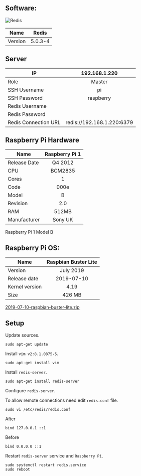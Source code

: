 ## Software:

![Redis](https://cdn.iconscout.com/icon/free/png-128/redis-3-1175053.png)

| Name           | Redis   |
| -------------- |:-------:|
| Version        | 5.0.3-4 |

## Server

| IP                   | 192.168.1.220              |
| -------------------- |:--------------------------:|
| Role                 | Master                     |
| SSH Username         | pi                         |
| SSH Password         | raspberry                  |
| Redis Username       |                            |
| Redis Password       |                            |
| Redis Connection URL | redis://192.168.1.220:6379 |

## Raspberry Pi Hardware

| Name         | Raspberry Pi 1 |
| ------------ |:--------------:|
| Release Date | Q4 2012        |
| CPU          | BCM2835        |
| Cores        | 1              |
| Code         | 000e           |
| Model        | B              |
| Revision     | 2.0            |
| RAM          | 512MB          |
| Manufacturer | Sony UK        |

Raspberry Pi 1 Model B

## Raspberry Pi OS:

| Name           | Raspbian Buster Lite |
| -------------- |:--------------------:|
| Version        | July 2019            |
| Release date   | 2019-07-10           |
| Kernel version | 4.19                 |
| Size           | 426 MB               |

[2019-07-10-raspbian-buster-lite.zip](https://downloads.raspberrypi.org/raspbian_lite/images/raspbian_lite-2019-07-12/2019-07-10-raspbian-buster-lite.zip)

## Setup

Update sources.

```
sudo apt-get update
```

Install `vim v2:8.1.0875-5`.

```
sudo apt-get install vim
```

Install `redis-server`.

```
sudo apt-get install redis-server
```

Configure `redis-server`.

To allow remote connections need edit `redis.conf` file.

```
sudo vi /etc/redis/redis.conf
```

After

```
bind 127.0.0.1 ::1
```

Before

```
bind 0.0.0.0 ::1
```

Restart `redis-server` service and `Raspberry Pi`.

```
sudo systemctl restart redis.service
sudo reboot
```
